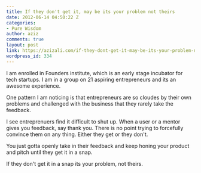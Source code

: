 ```yaml
---
title: If they don't get it, may be its your problem not theirs
date: 2012-06-14 04:50:22 Z
categories:
- Pure Wisdom
author: aziz
comments: true
layout: post
link: https://azizali.com/if-they-dont-get-it-may-be-its-your-problem-not-theirs/
wordpress_id: 334
---
```


I am enrolled in Founders institute, which is an early stage incubator for tech startups. I am in a group on 21 aspiring entrepreneurs and its an awesome experience.

One pattern I am noticing is that entrepreneurs are so cloudes by their own problems and challenged with the business that they rarely take the feedback.

I see entreprenuers find it difficult to shut up. When a user or a mentor gives you feedback, say thank you. There is no point trying to forcefully convince them on any thing. Either they get or they don't.

You just gotta openly take in their feedback and keep honing your product and pitch until they get it in a snap.

If they don't get it in a snap its your problem, not theirs.
